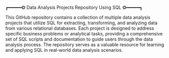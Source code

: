  ┏━━━━━❂ Data Analysis Projects Repository Using SQL ❂━━━━━┓

This GitHub repository contains a collection of multiple data analysis projects that utilize SQL for extracting, transforming, and analyzing data from various relational databases. 
Each project is designed to address specific business problems or analytical tasks, providing a comprehensive set of SQL scripts and documentation to guide users through the data analysis process. 
The repository serves as a valuable resource for learning and applying SQL in real-world data analysis scenarios.

